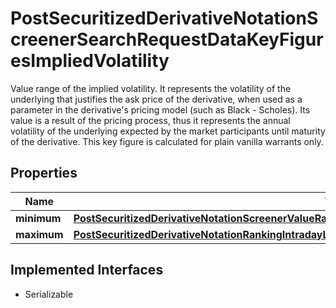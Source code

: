 

# PostSecuritizedDerivativeNotationScreenerSearchRequestDataKeyFiguresImpliedVolatility

Value range of the implied volatility. It represents the volatility of the underlying that justifies the ask price of the derivative, when used as a parameter in the derivative's pricing model (such as Black - Scholes). Its value is a result of the pricing process, thus it represents the annual volatility of the underlying expected by the market participants until maturity of the derivative. This key figure is calculated for plain vanilla warrants only.

## Properties

Name | Type | Description | Notes
------------ | ------------- | ------------- | -------------
**minimum** | [**PostSecuritizedDerivativeNotationScreenerValueRangesGetRequestDataCurrentInterestRateValueMinimum**](PostSecuritizedDerivativeNotationScreenerValueRangesGetRequestDataCurrentInterestRateValueMinimum.md) |  |  [optional]
**maximum** | [**PostSecuritizedDerivativeNotationRankingIntradayListRequestDataPerformanceRelativeMaximum**](PostSecuritizedDerivativeNotationRankingIntradayListRequestDataPerformanceRelativeMaximum.md) |  |  [optional]


## Implemented Interfaces

* Serializable


